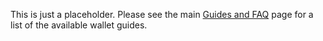 <!-- TITLE: Wallets -->
<!-- SUBTITLE: Guides for various IOTA wallets -->

This is just a placeholder. Please see the main [Guides and FAQ](/guide) page for a list of the available wallet guides.